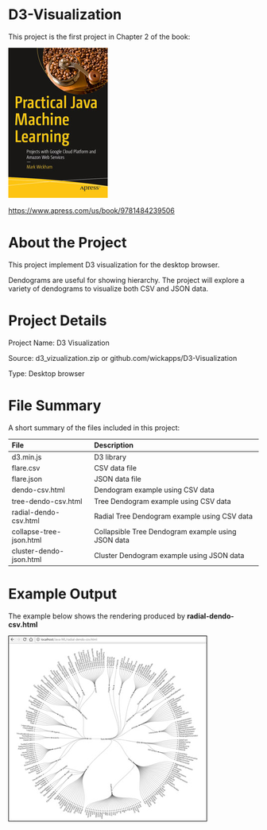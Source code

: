# D3-Visualization
This project is the first project in Chapter 2 of the book:

![](fig-cover-sm.jpg)

https://www.apress.com/us/book/9781484239506
# About the Project

This project implement D3 visualization for the desktop browser.

Dendograms are useful for showing hierarchy. The project will explore a variety of dendograms to visualize both CSV and JSON data. 

# Project Details
Project Name: D3 Visualization

Source: d3_vizualization.zip or github.com/wickapps/D3-Visualization

Type: Desktop browser

# File Summary
A short summary of the files included in this project:

| File | Description
| :--- | :---
| d3.min.js | D3 library
| flare.csv | CSV data file
| flare.json | JSON data file
| dendo-csv.html | Dendogram example using CSV data
| tree-dendo-csv.html | Tree Dendogram example using CSV data
| radial-dendo-csv.html | Radial Tree Dendogram example using CSV data
| collapse-tree-json.html | Collapsible Tree Dendogram example using JSON data
| cluster-dendo-json.html | Cluster Dendogram example using JSON data

# Example Output
The example below shows the rendering produced by **radial-dendo-csv.html**

![](fig-dendo.jpg)
